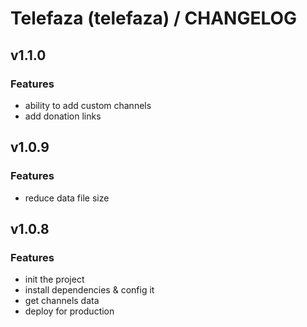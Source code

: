 # Telefaza (telefaza) / CHANGELOG

## v1.1.0

### Features

- ability to add custom channels
- add donation links

## v1.0.9

### Features

- reduce data file size

## v1.0.8

### Features

- init the project
- install dependencies & config it
- get channels data
- deploy for production
